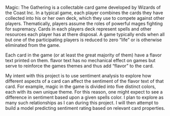 Magic: The Gathering is a collectable card game developed by Wizards of the Coast Inc. In a typical game, each player combines the cards they have collected into his or her own deck, which they use to compete against other players. Thematically, players assume the roles of powerful mages fighting for supremacy. Cards in each players deck represent spells and other resources each player has at there disposal. A game typically ends when all but one of the participating players is reduced to zero “life” or is otherwise eliminated from the game.

Each card in the game (or at least the great majority of them) have a flavor text printed on them. flavor text has no mechanical effect on games but serve to reinforce the games themes and thus add “flavor” to the card. 

My intent with this project is to use sentiment analysis to explore how different aspects of a card can affect the sentiment of the flavor text of that card. For example, magic in the game is divided into five distinct colors, each with its own unique theme. For this reason, one might expect to see a difference in sentiment based upon a given spells color. I plan to explore as many such relationships as I can during this project. I will then attempt to build a model predicting sentiment rating based on relevant card properties.
